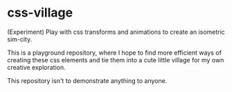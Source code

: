 # css-village
(Experiment) Play with css transforms and animations to create an isometric sim-city.

This is a playground repository, where I hope to find more efficient ways of creating these css elements and tie them into a cute little village for my own creative exploration.

This repository isn't to demonstrate anything to anyone.
